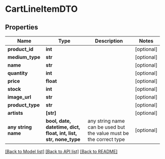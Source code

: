 # CartLineItemDTO


## Properties
Name | Type | Description | Notes
------------ | ------------- | ------------- | -------------
**product_id** | **int** |  | [optional] 
**medium_type** | **str** |  | [optional] 
**name** | **str** |  | [optional] 
**quantity** | **int** |  | [optional] 
**price** | **float** |  | [optional] 
**stock** | **int** |  | [optional] 
**image_url** | **str** |  | [optional] 
**product_type** | **str** |  | [optional] 
**artists** | **[str]** |  | [optional] 
**any string name** | **bool, date, datetime, dict, float, int, list, str, none_type** | any string name can be used but the value must be the correct type | [optional]

[[Back to Model list]](../README.md#documentation-for-models) [[Back to API list]](../README.md#documentation-for-api-endpoints) [[Back to README]](../README.md)


